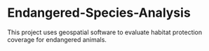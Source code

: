 # Endangered-Species-Analysis
This project uses geospatial software to evaluate habitat protection coverage for endangered animals.
